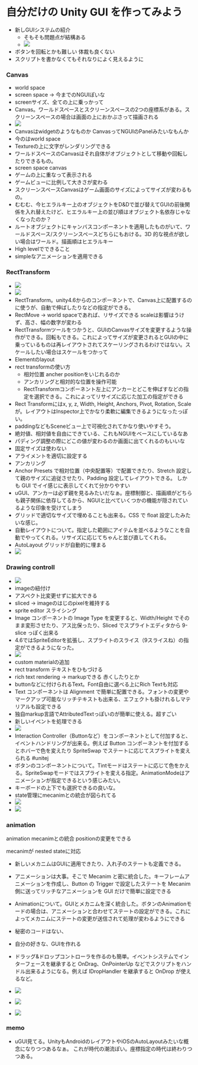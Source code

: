 # 自分だけの Unity GUI を作ってみよう
* 新しGUIシステムの紹介
	* そもそも問題点が結構ある
	* ![](images/IMG_0242.jpg) 
* ボタンを回転とかも難しい 体裁も良くない
* スクリプトを書かなくてもそれなりによく見えるように

### Canvas
* world space 
* screen space -> 今までのNGUIぽいな
* screenサイズ、全ての上に乗っかって
* Canvas。ワールドスペースとスクリーンスペースの2つの座標系がある。スクリーンスペースの場合は画面の上におかぶさって描画される
* ![](images/IMG_0243.jpg)
* Canvasはwidgetのようなものか CanvasってNGUIのPanelみたいなもんか
* 今のはworld space
* Textureの上に文字がレンダリングできる
* ワールドスペースのCanvasはそれ自体がオブジェクトとして移動や回転したりできるもの。
* screen space canvas
* ゲームの上に重なって表示される
* ゲームビューに比例して大きさが変わる
* スクリーンスペースCanvasはゲーム画面のサイズによってサイズが変わるもの。
* むむむ、今ヒエラルキー上のオブジェクトをD&Dで並び替えてGUIの前後関係を入れ替えたけど、ヒエラルキー上の並び順はオブジェクト名依存じゃなくなったのか？
* ルートオブジェクトにキャンバスコンポーネントを適用したものがいて、ワールドスペース/スクリーンスペースどちらにもおける。3D 的な視点が欲しい場合はワールド。描画順はヒエラルキー
* High levelでできること
* simpleなアニメーションを適用できる

### RectTransform
* ![](images/IMG_0244.jpg)
* ![](images/IMG_0246.jpg)
* RectTransform。unity4.6からのコンポーネントで、Canvas上に配置するのに使うが、自動で伸ばしたりなどの指定ができる。
* RectMove -> world spaceであれば、リサイズできる scaleは影響はうけず、高さ、幅の数字が変わる
* RectTransformツールをつかうと、GUIのCanvasサイズを変更するような操作ができる。回転もできる。これによってサイズが変更されるとGUIの中に乗っているものは再レイアウトされてスケーリングされるわけではない。スケールしたい場合はスケールをつかって
* Elementのlayout
* rect transformの使い方
	* 相対位置 ancher positionをいじれるのか
	* アンカリングと相対的な位置を操作可能
	* RectTransformコンポーネント左上にアンカーとどこを伸ばすなどの指定を選択できる。これによってリサイズに応じた加工の指定ができる
* Rect Transformにはx, y, z, Width, Height, Anchors, Pivot, Rotation, Scaleが。レイアウトはInspector上でかなり柔軟に編集できるようになったっぽい。
* paddingなどもSceneビュー上で可視化されてかなり使いやすそう。
* 絶対値、相対値を自由にできている、これもNGUIをベースにしているなあ
* パディング調整の際にどこの値が変わるのか画面に出てくれるのもいいな
* 固定サイズは使わない
* アライメントを適切に設定する
* アンカリング
* Anchor Presets で相対位置（中央配置等）で配置できたり、Stretch 設定して親のサイズに追従させたり、Padding 設定してレイアウトできる。 しかも GUI でイイ感じに表示してくれて分かりやすい
* uGUI、アンカーは必ず親を見るみたいだなぁ。座標制御と、描画順がどちらも親子関係に依存してるから、NGUIと比べていくつかの機能が隠されているような印象を受けてしまう
* グリッドで適切なサイズで埋めることも出来る。CSS で float 設定したみたいな感じ。
* 自動レイアウトについて。指定した範囲にアイテムを並べるようなことを自動でやってくれる。リサイズに応じてちゃんと並び直してくれる。
* AutoLayout グリッドが自動的に埋まる
* ![](images/IMG_0249.jpg)

### Drawing controll
* ![](images/IMG_0251.jpg)
* imageの紐付け
* アスペクト比変更せずに拡大できる
* sliced -> imageのはじのpixelを維持する
* sprite editor スライシング
* Image コンポーネントの Image Type を変更すると、Width/Height でそのまま変形させたり、アス比保ったり、Sliced でスプライトエディタから 9-slice っぽく出来る
* 4.6ではSpriteEditorを拡張し、スプライトのスライス（9スライスね）の指定ができるようになった。
* ![](images/IMG_0253.jpg)
*  custom materialの追加
* rect transform テキストをひもづける
* rich text rendering -> markupできる 赤くしたりとか
* buttonなどに付けられるText。Font自由に選べる上にRich Textも対応
* Text コンポーネントは Alignment で簡単に配置できる。フォントの変更やマークアップ可能なリッチテキストも出来る、エフェクトも掛けれるしマテリアルも設定できる
* 独自markup言語でAttributedTextっぽいのが簡単に使える。超すごい
* 新しいイベントを処理できる
* ![](images/IMG_0255.jpg)
* Interaction Controller（Buttonなど）をコンポーネントとして付加すると、イベントハンドリングが出来る。例えば Button コンポーネントを付加するとホバーで色を変えたり SpriteSwap でステートに応じてスプライトを変えられる #unitej
* ボタンのコンポーネントについて。Tintモードはステートに応じて色をかえる。SpriteSwapモードではスプライトを変える指定。AnimationModeはアニメーションが指定できるという感じみたい。
* キーボードの上下でも選択できるの良いな。
* state管理にmecanimとの統合が図られてる
* ![](images/IMG_0259.jpg)
* ![](images/IMG_0260.jpg)

### animation
animation
mecanimとの統合
positionの変更をできる

mecanimが nested stateに対応
* 新しいメカニムはGUIに適用できたり、入れ子のステートも定義できる。
* アニメーションは大事。そこで Mecanim と密に統合した。キーフレームアニメーションを作成し、Button の Trigger で設定したステートを Mecanim 側に送ってリッチなアニメーションを GUI だけで簡単に設定できる
* Animationについて。GUIとメカニムを深く統合した。ボタンのAnimationモードの場合は、アニメーションと合わせてステートの設定ができる。これによってメカニムにステートの変更が送信されて処理が変わるようにできる

* 秘密のコードはない、
* 自分の好きな、GUIを作れる
* ドラッグ&ドロップコントローラを作るのも簡単。イベントシステムでインターフェースを継承すると OnDrag、OnPointerUp などでスクリプトをハンドル出来るようになる。例えば IDropHandler を継承すると OnDrop が使えるなど。
* ![](images/IMG_0261.jpg)
* ![](images/IMG_0262.jpg)
* ![](images/IMG_0263.jpg)

### memo
* uGUI見てる。UnityもAndroidのレイアウトやiOSのAutoLayoutみたいな概念になりつつあるなぁ。 これが時代の潮流ぽい。座標指定の時代は終わりつつある。

